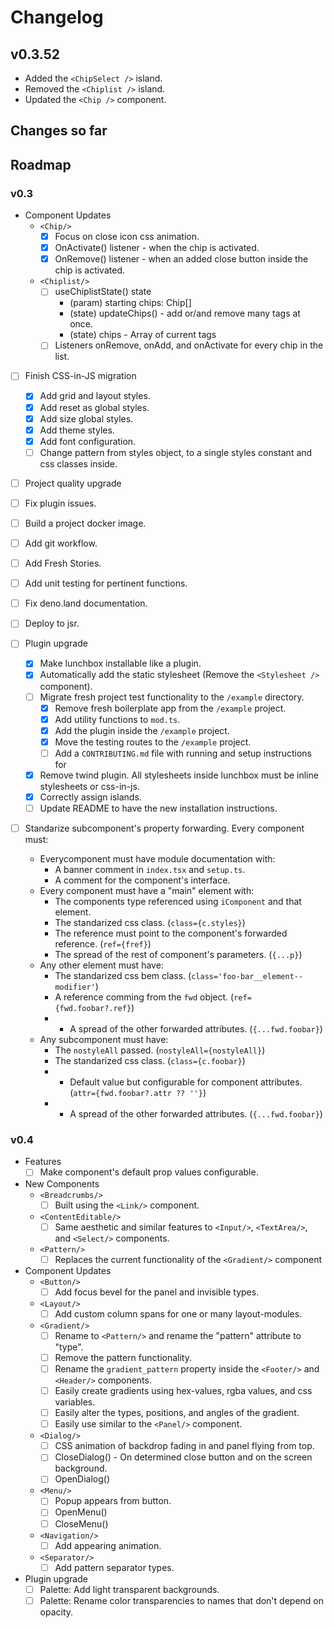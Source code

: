 # Changelog

## v0.3.52

- Added the `<ChipSelect />` island.
- Removed the `<Chiplist />` island.
- Updated the `<Chip />` component.

## Changes so far

## Roadmap

### v0.3

- Component Updates
  - `<Chip/>`
    - [x] Focus on close icon css animation.
    - [x] OnActivate() listener - when the chip is activated.
    - [x] OnRemove() listener - when an added close button inside the chip is activated.
  - `<Chiplist/>`
    - [ ] useChiplistState() state
      - (param) starting chips: Chip[]
      - (state) updateChips() - add or/and remove many tags at once.
      - (state) chips - Array of current tags
    - [ ] Listeners onRemove, onAdd, and onActivate for every chip in the list.

- [ ] Finish CSS-in-JS migration
  - [x] Add grid and layout styles.
  - [x] Add reset as global styles.
  - [x] Add size global styles.
  - [x] Add theme styles.
  - [x] Add font configuration.
  - [ ] Change pattern from styles object, to a single styles constant and css classes inside.

- [ ] Project quality upgrade
 - [ ] Fix plugin issues.
 - [ ] Build a project docker image.
 - [ ] Add git workflow. 
 - [ ] Add Fresh Stories.
 - [ ] Add unit testing for pertinent functions.
 - [ ] Fix deno.land documentation.
 - [ ] Deploy to jsr.

- [ ] Plugin upgrade
  - [x] Make lunchbox installable like a plugin.
  - [x] Automatically add the static stylesheet (Remove the `<Stylesheet />` component).
  - [ ] Migrate fresh project test functionality to the `/example` directory.
    - [x] Remove fresh boilerplate app from the `/example` project.
    - [x] Add utility functions to `mod.ts`.
    - [x] Add the plugin inside the `/example` project.
    - [x] Move the testing routes to the `/example` project.
    - [ ] Add a `CONTRIBUTING.md` file with running and setup instructions for 
  - [x] Remove twind plugin. All stylesheets inside lunchbox must be inline stylesheets or css-in-js.
  - [x] Correctly assign islands.
  - [ ] Update README to have the new installation instructions.

- [ ] Standarize subcomponent's property forwarding. Every component must:
  - Everycomponent must have module documentation with:
    - A banner comment in `index.tsx` and `setup.ts`.
    - A comment for the component's interface.
  - Every component must have a "main" element with:
    - The components type referenced using `iComponent` and that element.
    - The standarized css class. (`class={c.styles}`)
    - The reference must point to the component's forwarded reference. (`ref={fref}`)
    - The spread of the rest of component's parameters. (`{...p}`)
  - Any other element must have:
    - The standarized css bem class. (`class='foo-bar__element--modifier'`)
    - A reference comming from the `fwd` object. (`ref={fwd.foobar?.ref}`)
    - * A spread of the other forwarded attributes. (`{...fwd.foobar}`)
  - Any subcomponent must have:
    - The `nostyleAll` passed. (`nostyleAll={nostyleAll}`)
    - The standarized css class. (`class={c.foobar}`)
    - * Default value but configurable for component attributes. (`attr={fwd.foobar?.attr ?? ''}`)
    - * A spread of the other forwarded attributes. (`{...fwd.foobar}`)

### v0.4

- Features
  - [ ] Make component's default prop values configurable.

- New Components
  - `<Breadcrumbs/>`
    - [ ] Built using the `<Link/>` component.
  - `<ContentEditable/>`
    - [ ] Same aesthetic and similar features to `<Input/>`, `<TextArea/>`, and `<Select/>` components.
  - `<Pattern/>`
    - [ ] Replaces the current functionality of the `<Gradient/>` component

- Component Updates
  - `<Button/>`
    - [ ] Add focus bevel for the panel and invisible types.
  - `<Layout/>`
    - [ ] Add custom column spans for one or many layout-modules.
  - `<Gradient/>`
    - [ ] Rename to `<Pattern/>` and rename the "pattern" attribute to "type".
    - [ ] Remove the pattern functionality.
    - [ ] Rename the `gradient_pattern` property inside the `<Footer/>` and `<Header/>` components.
    - [ ] Easily create gradients using hex-values, rgba values, and css variables.
    - [ ] Easily alter the types, positions, and angles of the gradient.
    - [ ] Easily use similar to the `<Panel/>` component.
  - `<Dialog/>`
    - [ ] CSS animation of backdrop fading in and panel flying from top.
    - [ ] CloseDialog() - On determined close button and on the screen background.
    - [ ] OpenDialog()
  - `<Menu/>` 
    - [ ] Popup appears from button.
    - [ ] OpenMenu()
    - [ ] CloseMenu()
  - `<Navigation/>`
    - [ ] Add appearing animation.
  - `<Separator/>`
    - [ ] Add pattern separator types.

- Plugin upgrade
  - [ ] Palette: Add light transparent backgrounds.
  - [ ] Palette: Rename color transparencies to names that don't depend on opacity.